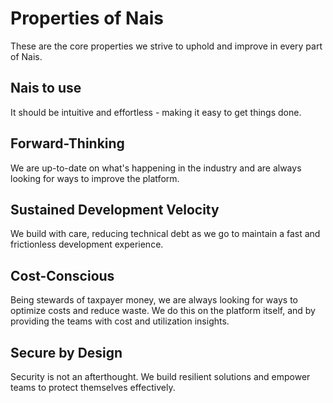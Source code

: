 # Properties of Nais  

These are the core properties we strive to uphold and improve in every part of Nais.

## Nais to use
It should be intuitive and effortless - making it easy to get things done.

## Forward-Thinking  
We are up-to-date on what's happening in the industry and are always looking for ways to improve the platform.

## Sustained Development Velocity
We build with care, reducing technical debt as we go to maintain a fast and frictionless development experience. 

## Cost-Conscious
Being stewards of taxpayer money, we are always looking for ways to optimize costs and reduce waste. We do this on the platform itself, and by providing the teams with cost and utilization insights.

## Secure by Design  
Security is not an afterthought. We build resilient solutions and empower teams to protect themselves effectively.
